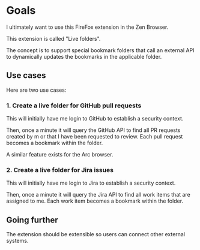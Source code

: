 # Goals

I ultimately want to use this FireFox extension in the Zen Browser.

This extension is called "Live folders".

The concept is to support special bookmark folders that call an external API to dynamically updates the bookmarks in the applicable folder.

## Use cases

Here are two use cases:

### 1. Create a live folder for GitHub pull requests

This will initially have me login to GitHub to establish a security context.

Then, once a minute it will query the GitHub API to find all PR requests created by m or that I have been requested to review. Each pull request becomes a bookmark within the folder.

A similar feature exists for the Arc browser.

### 2. Create a live folder for Jira issues

This will initially have me login to Jira to establish a security context.

Then, once a minute it will query the Jira API to find all work items that are assigned to me. Each work item becomes a bookmark within the folder.

## Going further

The extension should be extensible so users can connect other external systems.
